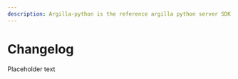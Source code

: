 ```yaml
---
description: Argilla-python is the reference argilla python server SDK.
---
```


# Changelog

Placeholder text
